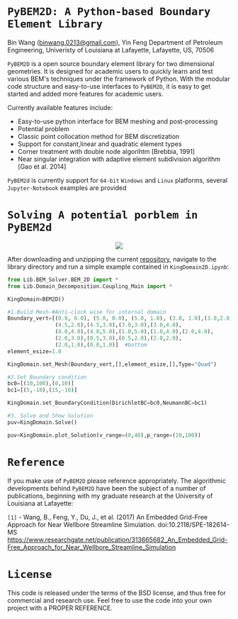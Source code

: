 # `PyBEM2D: A Python-based Boundary Element Library`

Bin Wang (binwang.0213@gmail.com), Yin Feng
Department of Petroleum Engineering, Univeristy of Louisiana at Lafayette, Lafayette, US, 70506

`PyBEM2D` is a open source boundary element library for two dimensional geometries. It is designed for academic users to quickly learn and test various BEM's techniques under the framework of Python. With the modular code structure and easy-to-use interfaces to `PyBEM2D`, it is easy to get started and added more features for academic users. 

Currently available features include:
* Easy-to-use python interface for BEM meshing and post-processing
* Potential problem
* Classic point collocation method for BEM discretization
* Support for constant,linear and quadratic element types
* Corner treatment with double node algorihtm [Brebbia, 1991]
* Near singular integration with adaptive element subdivision algorithm [Gao et al. 2014]

`PyBEM2d` is currently support for `64-bit` `Windows` and `Linux` platforms, several `Jupyter-Notebook` examples are provided 


# `Solving A potential porblem in PyBEM2d`

<p align="center">
  <img src = "../master/PyBEM2D/img/KingDomain.png">
</p>

After downloading and unzipping the current <a href="https://github.com/BinWang0213/PyBEM2D/archive/master.zip">repository</a>, navigate to the library directory and run a simple example contained in `KingDomain2D.ipynb`:
```python
from Lib.BEM_Solver.BEM_2D import *
from Lib.Domain_Decomposition.Coupling_Main import *

KingDomain=BEM2D()

#1.Build Mesh-#Anti-clock wise for internal domain
Boundary_vert=[(0.0, 0.0), (5.0, 0.0), (5.0, 1.0), (3.0, 1.0),(3.0,2.0), #bottom
               (4.5,2.0),(4.5,3.0),(3.0,3.0),(3.0,4.0),                  #middle
               (4.0,4.0),(4.0,5.0),(1.0,5.0),(1.0,4.0),(2.0,4.0),        #top
               (2.0,3.0),(0.5,3.0),(0.5,2.0),(2.0,2.0),                  #middle
               (2.0,1.0),(0.0,1.0)]  #bottom
element_esize=1.0

KingDomain.set_Mesh(Boundary_vert,[],element_esize,[],Type="Quad")

#2.Set Boundary condition
bc0=[(10,100),(0,10)]
bc1=[(5,-10),(15,-10)]

KingDomain.set_BoundaryCondition(DirichletBC=bc0,NeumannBC=bc1)

#3. Solve and Show Solution
puv=KingDomain.Solve()

puv=KingDomain.plot_Solution(v_range=(0,40),p_range=(10,100))
```


# `Reference`

If you make use of `PyBEM2D` please reference appropriately. The algorithmic developments behind `PyBEM2D` have been the subject of a number of publications, beginning with my graduate research at the University of Louisiana at Lafayette:

`[1]` - Wang, B., Feng, Y., Du, J., et al. (2017) An Embedded Grid-Free Approach for Near Wellbore Streamline Simulation. doi:10.2118/SPE-182614-MS
https://www.researchgate.net/publication/313665682_An_Embedded_Grid-Free_Approach_for_Near_Wellbore_Streamline_Simulation

# `License`

This code is released under the terms of the BSD license, and thus free for commercial and research use. Feel free to use the code into your own project with a PROPER REFERENCE.  




